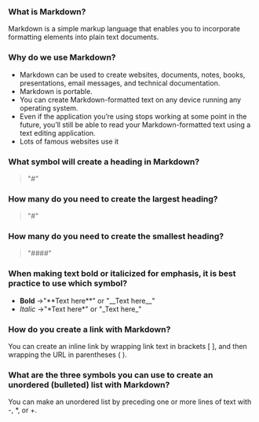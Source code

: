 
### What is Markdown?
Markdown is a simple markup language that enables you to incorporate formatting elements into plain text documents.
### Why do we use Markdown?
* Markdown can be used to create websites, documents, notes, books, presentations, email messages, and technical documentation.
* Markdown is portable. 
* You can create Markdown-formatted text on any device running any operating system.
* Even if the application you’re using stops working at some point in the future, you’ll still be able to read your Markdown-formatted text using a text editing application.
* Lots of famous websites use it
### What symbol will create a heading in Markdown?
>"#"
### How many do you need to create the largest heading?
>"#"
### How many do you need to create the smallest heading?
>"####"
### When making text bold or italicized for emphasis, it is best practice to use which symbol?
* **Bold**
  ->"\*\*Text here\*\*" or "\_\_Text here_\_"
* _Italic_
  ->"\*Text here\*" or "\_Text here\_"
### How do you create a link with Markdown?
You can create an inline link by wrapping link text in brackets [ ], and then wrapping the URL in parentheses ( ). 
### What are the three symbols you can use to create an unordered (bulleted) list with Markdown?
You can make an unordered list by preceding one or more lines of text with \-, \*, or \+.
